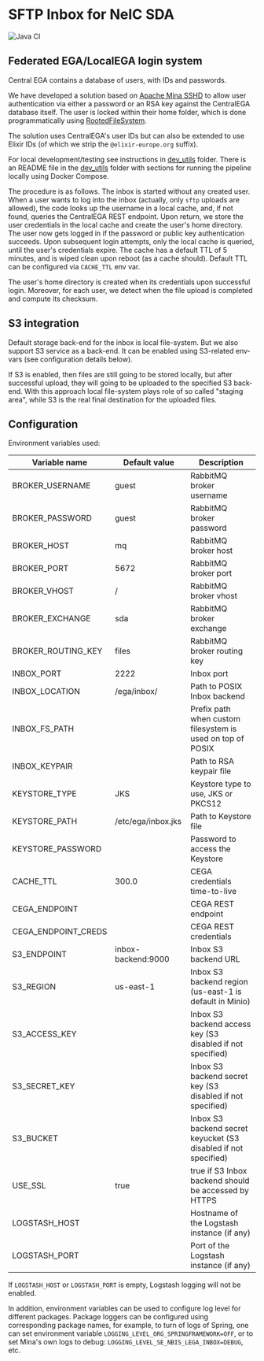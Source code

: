 # SFTP Inbox for NeIC SDA

![Java CI](https://github.com/neicnordic/sda-inbox-sftp/workflows/Java%20CI/badge.svg)

## Federated EGA/LocalEGA login system

Central EGA contains a database of users, with IDs and passwords.

We have developed a solution based on [Apache Mina SSHD](https://mina.apache.org/sshd-project/)
to allow user authentication via
either a password or an RSA key against the CentralEGA database
itself. The user is locked within their home folder, which is done programmatically using [RootedFileSystem](https://github.com/apache/mina-sshd/blob/master/sshd-core/src/main/java/org/apache/sshd/common/file/root/RootedFileSystem.java).

The solution uses CentralEGA's user IDs but can also be extended to
use Elixir IDs (of which we strip the ``@elixir-europe.org`` suffix).

For local development/testing see instructions in [dev_utils](/dev_utils) folder.
There is an README file in the [dev_utils](/dev_utils) folder with sections for running the pipeline locally using Docker Compose.

The procedure is as follows. The inbox is started without any created
user. When a user wants to log into the inbox (actually, only ``sftp``
uploads are allowed), the code looks up the username in a local
cache, and, if not found, queries the CentralEGA REST endpoint. Upon
return, we store the user credentials in the local cache and create
the user's home directory. The user now gets logged in if the password
or public key authentication succeeds. Upon subsequent login attempts,
only the local cache is queried, until the user's credentials
expire. The cache has a default TTL of 5 minutes, and is wiped clean
upon reboot (as a cache should). Default TTL can be configured via ``CACHE_TTL`` env var.

The user's home directory is created when its credentials upon successful login.
Moreover, for each user, we detect when the file upload is completed and compute its
checksum. 

## S3 integration

Default storage back-end for the inbox is local file-system. But we also support S3 service as a back-end. It can be 
enabled using S3-related env-vars (see configuration details below).

If S3 is enabled, then files are still going to be stored locally, but after successful upload, they will going to be 
uploaded to the specified S3 back-end. With this approach local file-system plays role of so called "staging area", 
while S3 is the real final destination for the uploaded files.

## Configuration

Environment variables used:


| Variable name       | Default value      | Description                                                     |
|---------------------|--------------------|-----------------------------------------------------------------|
| BROKER_USERNAME     | guest              | RabbitMQ broker username                                        |
| BROKER_PASSWORD     | guest              | RabbitMQ broker password                                        |
| BROKER_HOST         | mq                 | RabbitMQ broker host                                            |
| BROKER_PORT         | 5672               | RabbitMQ broker port                                            |
| BROKER_VHOST        | /                  | RabbitMQ broker vhost                                           |
| BROKER_EXCHANGE     | sda                | RabbitMQ broker exchange                                        |
| BROKER_ROUTING_KEY  | files              | RabbitMQ broker routing key                                     |
| INBOX_PORT          | 2222               | Inbox port                                                      |
| INBOX_LOCATION      | /ega/inbox/        | Path to POSIX Inbox backend                                     |
| INBOX_FS_PATH       |                    | Prefix path when custom filesystem is used on top of POSIX      |
| INBOX_KEYPAIR       |                    | Path to RSA keypair file                                        |
| KEYSTORE_TYPE       | JKS                | Keystore type to use, JKS or PKCS12                             |
| KEYSTORE_PATH       | /etc/ega/inbox.jks | Path to Keystore file                                           |
| KEYSTORE_PASSWORD   |                    | Password to access the Keystore                                 |
| CACHE_TTL           | 300.0              | CEGA credentials time-to-live                                   |
| CEGA_ENDPOINT       |                    | CEGA REST endpoint                                              |
| CEGA_ENDPOINT_CREDS |                    | CEGA REST credentials                                           |
| S3_ENDPOINT         | inbox-backend:9000 | Inbox S3 backend URL                                            |
| S3_REGION           | us-east-1          | Inbox S3 backend region (us-east-1 is default in Minio)         |
| S3_ACCESS_KEY       |                    | Inbox S3 backend access key (S3 disabled if not specified)      |
| S3_SECRET_KEY       |                    | Inbox S3 backend secret key (S3 disabled if not specified)      |
| S3_BUCKET           |                    | Inbox S3 backend secret keyucket (S3 disabled if not specified) |
| USE_SSL             | true               | true if S3 Inbox backend should be accessed by HTTPS            |
| LOGSTASH_HOST       |                    | Hostname of the Logstash instance (if any)                      |
| LOGSTASH_PORT       |                    | Port of the Logstash instance (if any)                          |

If `LOGSTASH_HOST` or `LOGSTASH_PORT` is empty, Logstash logging will not be enabled.

In addition, environment variables can be used to configure log level for different packages. Package loggers can be configured using corresponding package names, for example, to turn of logs of Spring, one can set environment variable `LOGGING_LEVEL_ORG_SPRINGFRAMEWORK=OFF`, or to set Mina's own logs to debug: `LOGGING_LEVEL_SE_NBIS_LEGA_INBOX=DEBUG`, etc.
